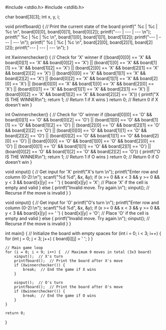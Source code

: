 #include <stdio.h>
#include <stdlib.h>

char board[3][3];
int x, y, i;

void printfboard() {
    // Print the current state of the board
    printf(" %c     | %c      |  %c  \n", board[0][0], board[0][1], board[0][2]);
    printf("---   | ---   |  --- \n");
    printf(" %c     | %c     |  %c  \n", board[1][0], board[1][1], board[1][2]);
    printf("---   | ---   |  --- \n");
    printf(" %c     | %c      |  %c  \n", board[2][0], board[2][1], board[2][2]);
    printf("---   | ---   |  --- \n");
}

int Xwinnerchecker() {
    // Check for 'X' winner
    if ((board[0][0] == 'X' && board[0][1] == 'X' && board[0][2] == 'X') ||
        (board[1][0] == 'X' && board[1][1] == 'X' && board[1][2] == 'X') ||
        (board[2][0] == 'X' && board[2][1] == 'X' && board[2][2] == 'X') ||
        (board[0][0] == 'X' && board[1][1] == 'X' && board[2][2] == 'X') ||
        (board[0][2] == 'X' && board[1][1] == 'X' && board[2][0] == 'X') ||
        (board[0][0] == 'X' && board[1][0] == 'X' && board[2][0] == 'X') ||
        (board[0][1] == 'X' && board[1][1] == 'X' && board[2][1] == 'X') ||
        (board[0][2] == 'X' && board[1][2] == 'X' && board[2][2] == 'X')) {
        printf("X IS THE WINNER\n");
        return 1;  // Return 1 if X wins
    }
    return 0;  // Return 0 if X doesn't win
}

int Owinnerchecker() {
    // Check for 'O' winner
    if ((board[0][0] == 'O' && board[0][1] == 'O' && board[0][2] == 'O') ||
        (board[1][0] == 'O' && board[1][1] == 'O' && board[1][2] == 'O') ||
        (board[2][0] == 'O' && board[2][1] == 'O' && board[2][2] == 'O') ||
        (board[0][0] == 'O' && board[1][1] == 'O' && board[2][2] == 'O') ||
        (board[0][2] == 'O' && board[1][1] == 'O' && board[2][0] == 'O') ||
        (board[0][0] == 'O' && board[1][0] == 'O' && board[2][0] == 'O') ||
        (board[0][1] == 'O' && board[1][1] == 'O' && board[2][1] == 'O') ||
        (board[0][2] == 'O' && board[1][2] == 'O' && board[2][2] == 'O')) {
        printf("O IS THE WINNER\n");
        return 1;  // Return 1 if O wins
    }
    return 0;  // Return 0 if O doesn't win
}

void xinput() {
    // Get input for 'X'
    printf("X's turn \n");
    printf("Enter row and column (0-2):\n");
    scanf("%d %d", &x, &y);
    if (x >= 0 && x < 3 && y >= 0 && y < 3 && board[x][y] == ' ') {
        board[x][y] = 'X';  // Place 'X' if the cell is empty and valid
    } else {
        printf("Invalid move. Try again.\n");
        xinput();  // Recurse if the move is invalid
    }
}

void oinput() {
    // Get input for 'O'
    printf("O's turn \n");
    printf("Enter row and column (0-2):\n");
    scanf("%d %d", &x, &y);
    if (x >= 0 && x < 3 && y >= 0 && y < 3 && board[x][y] == ' ') {
        board[x][y] = 'O';  // Place 'O' if the cell is empty and valid
    } else {
        printf("Invalid move. Try again.\n");
        oinput();  // Recurse if the move is invalid
    }
}

int main() {
    // Initialize the board with empty spaces
    for (int i = 0; i < 3; i++) {
        for (int j = 0; j < 3; j++) {
            board[i][j] = ' ';
        }
    }

    // Main game loop
    for (i = 0; i < 9; i++) {  // Maximum 9 moves in total (3x3 board)
        xinput();  // X's turn
        printfboard();  // Print the board after X's move
        if (Xwinnerchecker()) {
            break;  // End the game if X wins
        }

        oinput();  // O's turn
        printfboard();  // Print the board after O's move
        if (Owinnerchecker()) {
            break;  // End the game if O wins
        }
    }

    return 0;
}
